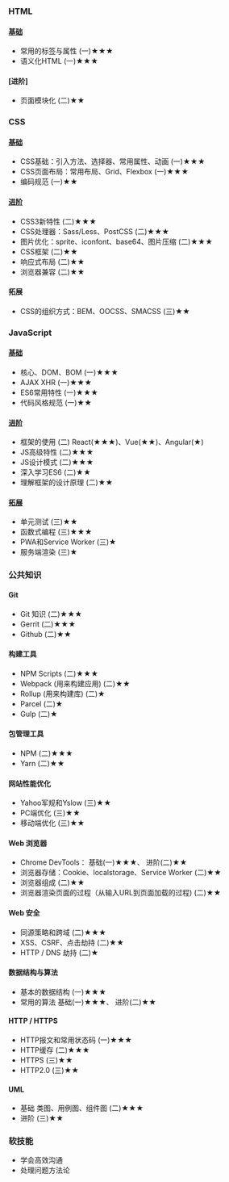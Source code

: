 ### HTML

#### [ 基础](curated-tutorial/basic-html.md)

+ 常用的标签与属性 (一)★★★
+ 语义化HTML (一)★★★

#### [进阶]
+ 页面模块化 (二)★★

### CSS

#### [基础](curated-tutorial/basic-css.md)

+ CSS基础：引入方法、选择器、常用属性、动画 (一)★★★
+ CSS页面布局：常用布局、Grid、Flexbox (一)★★★ 
+ 编码规范 (一)★★

#### [进阶](curated-tutorial/advanced-css.md)

+ CSS3新特性 (二)★★★
+ CSS处理器：Sass/Less、PostCSS (二)★★★
+ 图片优化：sprite、iconfont、base64、图片压缩 (二)★★★
+ CSS框架 (二)★★
+ 响应式布局 (二)★★
+ 浏览器兼容 (二)★★

#### 拓展

+ CSS的组织方式：BEM、OOCSS、SMACSS (三)★★

### JavaScript

#### [基础](curated-tutorial/basic-javascript.md)

+ 核心、DOM、BOM (一)★★★
+ AJAX XHR (一)★★★
+ ES6常用特性 (一)★★★
+ 代码风格规范 (一)★★

#### [进阶](curated-tutorial/advanced-javascript.md)

+ 框架的使用 (二) React(★★★)、Vue(★★)、Angular(★)
+ JS高级特性 (二)★★★
+ JS设计模式 (二)★★★
+ 深入学习ES6 (二)★★
+ 理解框架的设计原理 (二)★★

#### [拓展](curated-tutorial/expanded-javascript.md)

+ 单元测试 (三)★★
+ 函数式编程 (三)★★★
+ PWA和Service Worker (三)★
+ 服务端渲染 (三)★

### 公共知识

#### Git

+ Git 知识 (二)★★★
+ Gerrit (二)★★★
+ Github (二)★★

#### 构建工具

+ NPM Scripts (二)★★★
+ Webpack (用来构建应用) (二)★★
+ Rollup (用来构建库) (二)★
+ Parcel (二)★
+ Gulp (二)★
    
#### 包管理工具

+ NPM (二)★★★
+ Yarn (二)★★
    
#### 网站性能优化

+ Yahoo军规和Yslow (三)★★
+ PC端优化 (三)★★
+ 移动端优化 (三)★★

#### Web 浏览器

+ Chrome DevTools： 基础(一)★★★、  进阶(二)★★
+ 浏览器存储：Cookie、localstorage、Service Worker (二)★★
+ 浏览器组成 (二)★★
+ 浏览器渲染页面的过程（从输入URL到页面加载的过程) (二)★★

#### Web 安全

+ 同源策略和跨域 (二)★★★
+ XSS、CSRF、点击劫持 (二)★★
+ HTTP / DNS 劫持 (二)★

#### 数据结构与算法

+ 基本的数据结构 (一)★★★
+ 常用的算法 基础(一)★★★、 进阶(二)★★

#### HTTP / HTTPS

+ HTTP报文和常用状态码 (一)★★★
+ HTTP缓存 (二)★★★
+ HTTPS (三)★★
+ HTTP2.0 (三)★★

#### UML

+ 基础 类图、用例图、组件图 (二)★★★
+ 进阶 (三)★★

### 软技能

+ 学会高效沟通
+ 处理问题方法论
